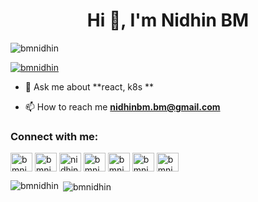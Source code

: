 <h1 align="center">Hi 👋, I'm Nidhin BM</h1>


<p align="left"> <img src="https://komarev.com/ghpvc/?username=bmnidhin&label=Profile%20views&color=0e75b6&style=flat"
        alt="bmnidhin" /> </p>

<p align="left"> <a href="https://github.com/ryo-ma/github-profile-trophy"><img
            src="https://github-profile-trophy.vercel.app/?username=bmnidhin&column=7&margin-w=15&margin-h=15" alt="bmnidhin" /></a> </p>

- 💬 Ask me about **react, k8s **

- 📫 How to reach me **nidhinbm.bm@gmail.com**


<h3 align="left">Connect with me:</h3>
<p align="left" width="100%">
    <a href="https://twitter.com/bmnidhin" target="blank"><img align="center"
            src="https://raw.githubusercontent.com/rahuldkjain/github-profile-readme-generator/master/src/images/icons/Social/twitter.svg"
            alt="bmnidhin" height="30" width="35" /></a>
    <a href="https://linkedin.com/in/bmnidhin" target="blank"><img align="center"
            src="https://raw.githubusercontent.com/rahuldkjain/github-profile-readme-generator/master/src/images/icons/Social/linked-in-alt.svg"
            alt="bmnidhin" height="30" width="35" /></a>
    <a href="https://stackoverflow.com/users/nidhin-bm" target="blank"><img align="center"
            src="https://raw.githubusercontent.com/rahuldkjain/github-profile-readme-generator/master/src/images/icons/Social/stack-overflow.svg"
            alt="nidhin-bm" height="30" width="35" /></a>
    <a href="https://kaggle.com/bmnidhin" target="blank"><img align="center"
            src="https://raw.githubusercontent.com/rahuldkjain/github-profile-readme-generator/master/src/images/icons/Social/kaggle.svg"
            alt="bmnidhin" height="30" width="35" /></a>
    <a href="https://fb.com/bmnidhin" target="blank"><img align="center"
            src="https://raw.githubusercontent.com/rahuldkjain/github-profile-readme-generator/master/src/images/icons/Social/facebook.svg"
            alt="bmnidhin" height="30" width="35" /></a>
    <a href="https://instagram.com/bmnidhin" target="blank"><img align="center"
            src="https://raw.githubusercontent.com/rahuldkjain/github-profile-readme-generator/master/src/images/icons/Social/instagram.svg"
            alt="bmnidhin" height="30" width="35" /></a>
    <a href="https://www.hackerrank.com/bmnidhin" target="blank"><img align="center"
            src="https://raw.githubusercontent.com/rahuldkjain/github-profile-readme-generator/master/src/images/icons/Social/hackerrank.svg"
            alt="bmnidhin" height="30" width="35" /></a>
</p>

<p><img align="left"
        src="https://github-readme-stats.vercel.app/api/top-langs?username=bmnidhin&show_icons=true&locale=en&layout=compact"
        alt="bmnidhin" /></p>

<p>&nbsp;<img align="center"
        src="https://github-readme-stats.vercel.app/api?username=bmnidhin&show_icons=true&locale=en" alt="bmnidhin" />
</p>
